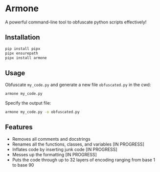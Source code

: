 # Armone

A powerful command-line tool to obfuscate python scripts effectively!

## Installation
```sh
pip install pipx
pipx ensurepath
pipx install armone
```
## Usage
Obfuscate `my_code.py` and generate a new file `obfuscated.py` in the cwd:
```sh
armone my_code.py
```
Specify the output file:
```sh
armone my_code.py -o obfuscated.py
```
## Features
* Removes all comments and docstrings
* Renames all the functions, classes, and variables [IN PROGRESS]
* Inflates code by inserting junk code [IN PROGRESS]
* Messes up the formatting [IN PROGRESS]
* Puts the code through up to 32 layers of encoding ranging from base 1 to base 90